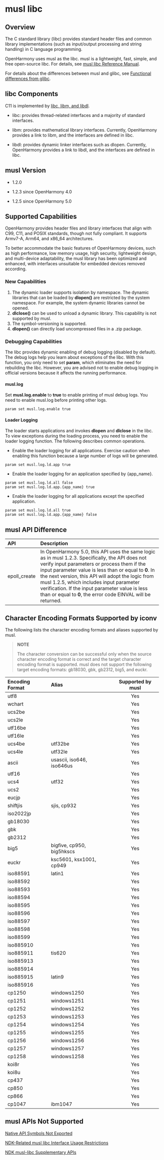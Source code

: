 # musl libc

## Overview
The C standard library (libc) provides standard header files and common library implementations (such as input/output processing and string handling) in C language programming.

OpenHarmony uses musl as the libc. musl is a lightweight, fast, simple, and free open-source libc. For details, see [musl libc Reference Manual](http://musl.libc.org/manual.html).

For details about the differences between musl and glibc, see [Functional differences from glibc](https://wiki.musl-libc.org/functional-differences-from-glibc.html).

## libc Components

C11 is implemented by [libc, libm, and libdl](https://en.cppreference.com/w/c/header). 

- libc: provides thread-related interfaces and a majority of standard interfaces.

- libm: provides mathematical library interfaces. Currently, OpenHarmony provides a link to libm, and the interfaces are defined in libc.

- libdl: provides dynamic linker interfaces such as dlopen. Currently, OpenHarmony provides a link to libdl, and the interfaces are defined in libc.

## musl Version

- 1.2.0

- 1.2.3 since OpenHarmony 4.0

- 1.2.5 since OpenHarmony 5.0

## Supported Capabilities
OpenHarmony provides header files and library interfaces that align with C99, C11, and POSIX standards, though not fully compliant. It supports Armv7-A, Arm64, and x86_64 architectures.

To better accommodate the basic features of OpenHarmony devices, such as high performance, low memory usage, high security, lightweight design, and multi-device adaptability, the musl library has been optimized and enhanced, with interfaces unsuitable for embedded devices removed according.

### New Capabilities
1. The dynamic loader supports isolation by namespace. The dynamic libraries that can be loaded by **dlopen()** are restricted by the system namespace. For example, the system dynamic libraries cannot be opened.
2. **dlclose()** can be used to unload a dynamic library. This capability is not supported by musl.
3. The symbol-versioning is supported.
4. **dlopen()** can directly load uncompressed files in a .zip package.

### Debugging Capabilities
The libc provides dynamic enabling of debug logging (disabled by default). The debug logs help you learn about exceptions of the libc. With this function, you only need to set **param**, which eliminates the need for rebuilding the libc. However, you are advised not to enable debug logging in official versions because it affects the running performance.

#### musl.log
Set **musl.log.enable** to **true** to enable printing of musl debug logs. You need to enable musl.log before printing other logs.
```
param set musl.log.enable true
```

#### Loader Logging
The loader starts applications and invokes **dlopen** and **dlclose** in the libc. To view exceptions during the loading process, you need to enable the loader logging function. The following describes common operations.
* Enable the loader logging for all applications. Exercise caution when enabling this function because a large number of logs will be generated.
```
param set musl.log.ld.app true
```
* Enable the loader logging for an application specified by {app_name}.
```
param set musl.log.ld.all false
param set musl.log.ld.app.{app_name} true
```
* Enable the loader logging for all applications except the specified application.
```
param set musl.log.ld.all true
param set musl.log.ld.app.{app_name} false
```
## musl API Difference

| API         | Description                                                                                        |
|:--               |    :--                                                                                       |
| epoll_create     | In OpenHarmony 5.0, this API uses the same logic as in musl 1.2.3. Specifically, the API does not verify input parameters or process them if the input parameter value is less than or equal to **0**. In the next version, this API will adopt the logic from musl 1.2.5, which includes input parameter verification. If the input parameter value is less than or equal to **0**, the error code EINVAL will be returned.|  

## Character Encoding Formats Supported by iconv

The following lists the character encoding formats and aliases supported by musl.
> **NOTE**
>
> The character conversion can be successful only when the source character encoding format is correct and the target character encoding format is supported.
> musl does not support the following target encoding formats: gb18030, gbk, gb2312, big5, and euckr.

| Encoding Format| Alias                  | Supported by musl|
|:--      |    :--                   |  :--:  |
|utf8     |                          |  Yes  |
|wchart   |                          |  Yes  |
|ucs2be   |                          |  Yes  |
|ucs2le   |                          |  Yes  |
|utf16be  |                          |  Yes  |
|utf16le  |                          |  Yes  |
|ucs4be   |utf32be                   |  Yes  |
|ucs4le   |utf32le                   |  Yes  |
|ascii    |usascii, iso646, iso646us |  Yes  |
|utf16    |                          |  Yes  |
|ucs4     |utf32                     |  Yes  |
|ucs2     |                          |  Yes  |
|eucjp    |                          |  Yes  |
|shiftjis |sjis, cp932               |  Yes  |
|iso2022jp|                          |  Yes  |
|gb18030  |                          |  Yes  |
|gbk      |                          |  Yes  |
|gb2312   |                          |  Yes  |
|big5     |bigfive, cp950, big5hkscs |  Yes  |
|euckr    |ksc5601, ksx1001, cp949   |  Yes  |
|iso88591 |latin1                    |  Yes  |
|iso88592 |                          |  Yes  |
|iso88593 |                          |  Yes  |
|iso88594 |                          |  Yes  |
|iso88595 |                          |  Yes  |
|iso88596 |                          |  Yes  |
|iso88597 |                          |  Yes  |
|iso88598 |                          |  Yes  |
|iso88599 |                          |  Yes  |
|iso885910|                          |  Yes  |
|iso885911|tis620                    |  Yes  |
|iso885913|                          |  Yes  |
|iso885914|                          |  Yes  |
|iso885915|latin9                    |  Yes  |
|iso885916|                          |  Yes  |
|cp1250   |windows1250               |  Yes  |
|cp1251   |windows1251               |  Yes  |
|cp1252   |windows1252               |  Yes  |
|cp1253   |windows1253               |  Yes  |
|cp1254   |windows1254               |  Yes  |
|cp1255   |windows1255               |  Yes  |
|cp1256   |windows1256               |  Yes  |
|cp1257   |windows1257               |  Yes  |
|cp1258   |windows1258               |  Yes  |
|koi8r    |                          |  Yes  |
|koi8u    |                          |  Yes  |
|cp437    |                          |  Yes  |
|cp850    |                          |  Yes  |
|cp866    |                          |  Yes  |
|cp1047   |ibm1047                   |  Yes  |

## musl APIs Not Supported

[Native API Symbols Not Exported](musl-peculiar-symbol.md)

[NDK-Related musl libc Interface Usage Restrictions](guidance-on-ndk-libc-interfaces-affected-by-permissions.md)

[NDK musl-libc Supplementary APIs](https://gitee.com/openharmony/third_party_musl/tree/master/docs)
<!--no_check-->
